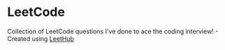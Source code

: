 # LeetCode
Collection of LeetCode questions I've done to ace the coding interview! - 
Created using [LeetHub](https://github.com/QasimWani/LeetHub)
